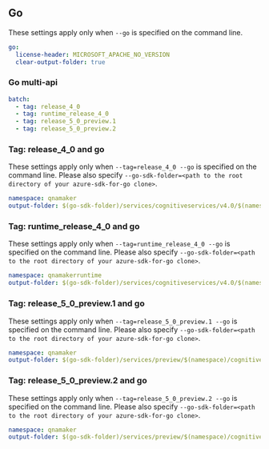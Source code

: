 ## Go

These settings apply only when `--go` is specified on the command line.

``` yaml $(go)
go:
  license-header: MICROSOFT_APACHE_NO_VERSION
  clear-output-folder: true
```

### Go multi-api

``` yaml $(go) && $(multiapi)
batch:
  - tag: release_4_0
  - tag: runtime_release_4_0
  - tag: release_5_0_preview.1
  - tag: release_5_0_preview.2
```

### Tag: release_4_0 and go

These settings apply only when `--tag=release_4_0 --go` is specified on the command line.
Please also specify `--go-sdk-folder=<path to the root directory of your azure-sdk-for-go clone>`.

``` yaml $(tag) == 'release_4_0' && $(go)
namespace: qnamaker
output-folder: $(go-sdk-folder)/services/cognitiveservices/v4.0/$(namespace)
```

### Tag: runtime_release_4_0 and go

These settings apply only when `--tag=runtime_release_4_0 --go` is specified on the command line.
Please also specify `--go-sdk-folder=<path to the root directory of your azure-sdk-for-go clone>`.

``` yaml $(tag) == 'runtime_release_4_0' && $(go)
namespace: qnamakerruntime
output-folder: $(go-sdk-folder)/services/cognitiveservices/v4.0/$(namespace)
```

### Tag: release_5_0_preview.1 and go

These settings apply only when `--tag=release_5_0_preview.1 --go` is specified on the command line.
Please also specify `--go-sdk-folder=<path to the root directory of your azure-sdk-for-go clone>`.

``` yaml $(tag) == 'release_5_0_preview.1' && $(go)
namespace: qnamaker
output-folder: $(go-sdk-folder)/services/preview/$(namespace)/cognitiveservices/v5.0-preview.1/$(namespace)
```

### Tag: release_5_0_preview.2 and go

These settings apply only when `--tag=release_5_0_preview.2 --go` is specified on the command line.
Please also specify `--go-sdk-folder=<path to the root directory of your azure-sdk-for-go clone>`.

``` yaml $(tag) == 'release_5_0_preview.2' && $(go)
namespace: qnamaker
output-folder: $(go-sdk-folder)/services/preview/$(namespace)/cognitiveservices/v5.0-preview.2/$(namespace)
```
